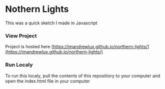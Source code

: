 # Nothern Lights
This was a quick sketch I made in Javascript

### View Project
Project is hosted here [https://imandrewlux.github.io/northern-lights/](https://imandrewlux.github.io/northern-lights/)

### Run Localy
To run this localy, pull the contents of this repositiory to your computer and open the index.html file in your computer